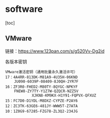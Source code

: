 # software

[toc]

## VMware 

链接：https://www.123pan.com/s/g520Vv-Dg2id

各版本密钥

```
VMware激活密钥（通用批量永久激活许可）
17：4A4RR-813DK-M81A9-4U35H-06KND
    JU090-6039P-08409-8J0QH-2YR7F
16：ZF3R0-FHED2-M80TY-8QYGC-NPKYF
	FNEW8-ZY7TY-Y1Z7W-QZQCR-NZZ5V
            XJKN8-KM9KX-H1Y91-FQPVX-QFXUZ
15：FC7D0-D1YDL-M8DXZ-CYPZE-P2AY6
12：ZC3TK-63GE6-481JY-WWW5T-Z7ATA
10：1Z0G9-67285-FZG78-ZL3Q2-234JG
```


